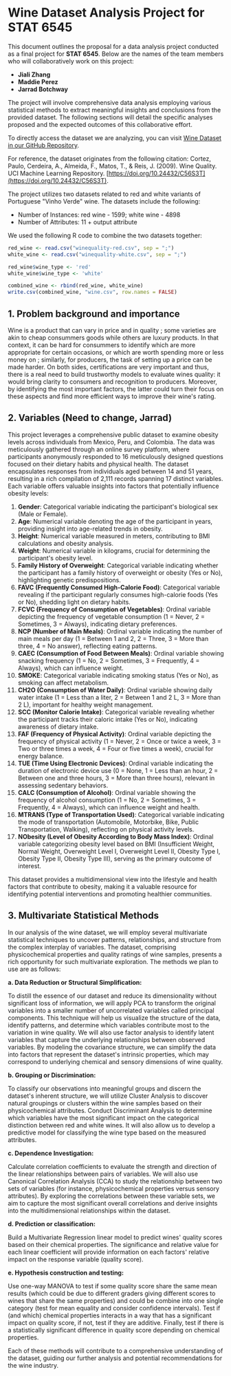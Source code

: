 # Wine Dataset Analysis Project for STAT 6545

This document outlines the proposal for a data analysis project conducted as a final project for **STAT 6545**. Below are the names of the team members who will collaboratively work on this project:

- **Jiali Zhang**
- **Maddie Perez**
- **Jarrad Botchway**

The project will involve comprehensive data analysis employing various statistical methods to extract meaningful insights and conclusions from the provided dataset. The following sections will detail the specific analyses proposed and the expected outcomes of this collaborative effort.

To directly access the dataset we are analyzing, you can visit [Wine Dataset in our GitHub Repository](https://github.com/JialiZhang1016/Wine/blob/main/wine.csv).

For reference, the dataset originates from the following citation: Cortez, Paulo, Cerdeira, A., Almeida, F., Matos, T., & Reis, J. (2009). Wine Quality. UCI Machine Learning Repository. [https://doi.org/10.24432/C56S3T](https://doi.org/10.24432/C56S3T).

The project utilizes two datasets related to red and white variants of Portuguese "Vinho Verde" wine. The datasets include the following:
- Number of Instances: red wine - 1599; white wine - 4898
- Number of Attributes: 11 + output attribute

We used the following R code to combine the two datasets together:

```R
red_wine <- read.csv("winequality-red.csv", sep = ";") 
white_wine <- read.csv("winequality-white.csv", sep = ";")

red_wine$wine_type <- 'red'
white_wine$wine_type <- 'white'

combined_wine <- rbind(red_wine, white_wine)
write.csv(combined_wine, "wine.csv", row.names = FALSE)
```


## 1. Problem background and importance 
Wine is a product that can vary in price and in quality ; some varieties are akin to cheap consummers goods while others are luxury products. In that context, it can be hard for consummers to identify which are more appropriate for certain occasions, or which are worth spending more or less money on ; similarly, for producers, the task of setting up a price can be made harder. 
On both sides, certifications are very important and thus, there is a real need to build trustworthy models to evaluate wines quality: it would bring clarity to consumers and recognition to producers. Moreover, by identifying the most important factors, the latter could turn their focus on these aspects and find more efficient ways to improve their wine's rating. 


## 2. Variables (Need to change, Jarrad)
This project leverages a comprehensive public dataset to examine obesity levels across individuals from Mexico, Peru, and Colombia. The data was meticulously gathered through an online survey platform, where participants anonymously responded to 16 meticulously designed questions focused on their dietary habits and physical health. The dataset encapsulates responses from individuals aged between 14 and 51 years, resulting in a rich compilation of 2,111 records spanning 17 distinct variables. Each variable offers valuable insights into factors that potentially influence obesity levels:

1. **Gender**: Categorical variable indicating the participant's biological sex (Male or Female).
2. **Age**: Numerical variable denoting the age of the participant in years, providing insight into age-related trends in obesity.
3. **Height**: Numerical variable measured in meters, contributing to BMI calculations and obesity analysis.
4. **Weight**: Numerical variable in kilograms, crucial for determining the participant's obesity level.
5. **Family History of Overweight**: Categorical variable indicating whether the participant has a family history of overweight or obesity (Yes or No), highlighting genetic predispositions.
6. **FAVC (Frequently Consumed High-Calorie Food)**: Categorical variable revealing if the participant regularly consumes high-calorie foods (Yes or No), shedding light on dietary habits.
7. **FCVC (Frequency of Consumption of Vegetables)**: Ordinal variable depicting the frequency of vegetable consumption (1 = Never, 2 = Sometimes, 3 = Always), indicating dietary preferences.
8. **NCP (Number of Main Meals)**: Ordinal variable indicating the number of main meals per day (1 = Between 1 and 2, 2 = Three, 3 = More than three, 4 = No answer), reflecting eating patterns.
9. **CAEC (Consumption of Food Between Meals)**: Ordinal variable showing snacking frequency (1 = No, 2 = Sometimes, 3 = Frequently, 4 = Always), which can influence weight.
10. **SMOKE**: Categorical variable indicating smoking status (Yes or No), as smoking can affect metabolism.
11. **CH2O (Consumption of Water Daily)**: Ordinal variable showing daily water intake (1 = Less than a liter, 2 = Between 1 and 2 L, 3 = More than 2 L), important for healthy weight management.
12. **SCC (Monitor Calorie Intake)**: Categorical variable revealing whether the participant tracks their caloric intake (Yes or No), indicating awareness of dietary intake.
13. **FAF (Frequency of Physical Activity)**: Ordinal variable depicting the frequency of physical activity (1 = Never, 2 = Once or twice a week, 3 = Two or three times a week, 4 = Four or five times a week), crucial for energy balance.
14. **TUE (Time Using Electronic Devices)**: Ordinal variable indicating the duration of electronic device use (0 = None, 1 = Less than an hour, 2 = Between one and three hours, 3 = More than three hours), relevant in assessing sedentary behaviors.
15. **CALC (Consumption of Alcohol)**: Ordinal variable showing the frequency of alcohol consumption (1 = No, 2 = Sometimes, 3 = Frequently, 4 = Always), which can influence weight and health.
16. **MTRANS (Type of Transportation Used)**: Categorical variable indicating the mode of transportation (Automobile, Motorbike, Bike, Public Transportation, Walking), reflecting on physical activity levels.
17. **NObesity (Level of Obesity According to Body Mass Index)**: Ordinal variable categorizing obesity level based on BMI (Insufficient Weight, Normal Weight, Overweight Level I, Overweight Level II, Obesity Type I, Obesity Type II, Obesity Type III), serving as the primary outcome of interest.

This dataset provides a multidimensional view into the lifestyle and health factors that contribute to obesity, making it a valuable resource for identifying potential interventions and promoting healthier communities.

## 3. Multivariate Statistical Methods

In our analysis of the wine dataset, we will employ several multivariate statistical techniques to uncover patterns, relationships, and structure from the complex interplay of variables. The dataset, comprising physicochemical properties and quality ratings of wine samples, presents a rich opportunity for such multivariate exploration. The methods we plan to use are as follows:

**a. Data Reduction or Structural Simplification:**

To distill the essence of our dataset and reduce its dimensionality without significant loss of information, we will apply PCA to transform the original variables into a smaller number of uncorrelated variables called principal components. This technique will help us visualize the structure of the data, identify patterns, and determine which variables contribute most to the variation in wine quality. We will also use factor analysis to identify latent variables that capture the underlying relationships between observed variables. By modeling the covariance structure, we can simplify the data into factors that represent the dataset's intrinsic properties, which may correspond to underlying chemical and sensory dimensions of wine quality.

**b. Grouping or Discrimination:**

To classify our observations into meaningful groups and discern the dataset's inherent structure, we will utilize Cluster Analysis to discover natural groupings or clusters within the wine samples based on their physicochemical attributes. Conduct Discriminant Analysis to determine which variables have the most significant impact on the categorical distinction between red and white wines. It will also allow us to develop a predictive model for classifying the wine type based on the measured attributes.

**c. Dependence Investigation:**

Calculate correlation coefficients to evaluate the strength and direction of the linear relationships between pairs of variables. We will also use Canonical Correlation Analysis (CCA) to study the relationship between two sets of variables (for instance, physicochemical properties versus sensory attributes). By exploring the correlations between these variable sets, we aim to capture the most significant overall correlations and derive insights into the multidimensional relationships within the dataset.

**d. Prediction or classification:**

Build a Multivariate Regression linear model to predict wines' quality scores based on their chemical properties. The significance and relative value for each linear coefficient will provide information on each factors' relative impact on the response variable (quality score).

**e. Hypothesis construction and testing:**

Use one-way MANOVA to test if some quality score share the same mean results (which could be due to different graders giving different scores to wines that share the same properties) and could be combine into one single category (test for mean equality and consider confidence intervals). Test if (and which) chemical properties interacts in a way that has a significant impact on quality score, if not, test if they are additive. Finally, test if there is a statistically significant difference in quality score depending on chemical properties.


Each of these methods will contribute to a comprehensive understanding of the dataset, guiding our further analysis and potential recommendations for the wine industry.
